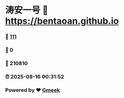# 涛安一号 :link: https://bentaoan.github.io 
### :page_facing_up: [111](https://bentaoan.github.io/tag.html) 
### :speech_balloon: 0 
### :hibiscus: 210810 
### :alarm_clock: 2025-08-16 00:31:52 
### Powered by :heart: [Gmeek](https://github.com/Meekdai/Gmeek)
